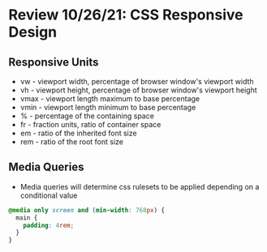 # Review 10/26/21: CSS Responsive Design

## Responsive Units

- vw - viewport width, percentage of browser window's viewport width
- vh - viewport height, percentage of browser window's viewport height
- vmax - viewport length maximum to base percentage
- vmin - viewport length minimum to base percentage
- % - percentage of the containing space
- fr - fraction units, ratio of container space
- em - ratio of the inherited font size
- rem - ratio of the root font size

## Media Queries

- Media queries will determine css rulesets to be applied depending on a conditional value

```css
@media only screen and (min-width: 768px) {
  main {
    padding: 4rem;
  }
}
```
